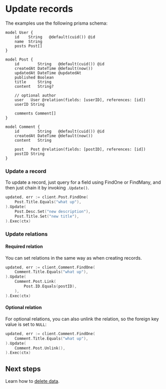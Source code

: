 # Update records

The examples use the following prisma schema:

```prisma
model User {
    id    String   @default(cuid()) @id
    name  String
    posts Post[]
}

model Post {
    id        String   @default(cuid()) @id
    createdAt DateTime @default(now())
    updatedAt DateTime @updatedAt
    published Boolean
    title     String
    content   String?

    // optional author
    user   User @relation(fields: [userID], references: [id])
    userID String

    comments Comment[]
}

model Comment {
    id        String   @default(cuid()) @id
    createdAt DateTime @default(now())
    content   String

    post   Post @relation(fields: [postID], references: [id])
    postID String
}
```

### Update a record

To update a record, just query for a field using FindOne or FindMany, and then just chain it by invoking `.Update()`.

```go
updated, err := client.Post.FindOne(
    Post.Title.Equals("what up"),
).Update(
    Post.Desc.Set("new description"),
    Post.Title.Set("new title"),
).Exec(ctx)
```

### Update relations

#### Required relation

You can set relations in the same way as when creating records.

```go
updated, err := client.Comment.FindOne(
    Comment.Title.Equals("what up"),
).Update(
    Comment.Post.Link(
        Post.ID.Equals(postID),
    ),
).Exec(ctx)
```

#### Optional relation

For optional relations, you can also unlink the relation, so the foreign key value is set to `NULL`:

```go
updated, err := client.Comment.FindOne(
    Comment.Title.Equals("what up"),
).Update(
    Comment.Post.Unlink(),
).Exec(ctx)
```

## Next steps

Learn how to [delete data](09-delete.md).
